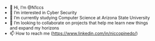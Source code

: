 - 👋 Hi, I’m @N1ccs
- 👀 I’m interested in Cyber Security
- 🌱 I’m currently studying Computer Science at Arizona State University
- 💞️ I’m looking to collaborate on projects that help me learn new things and expand my horizons
- 📫 How to reach me (https://www.linkedin.com/in/niccopinedo/)

<!---
N1ccs/N1ccs is a ✨ special ✨ repository because its `README.md` (this file) appears on your GitHub profile.
You can click the Preview link to take a look at your changes.
--->
